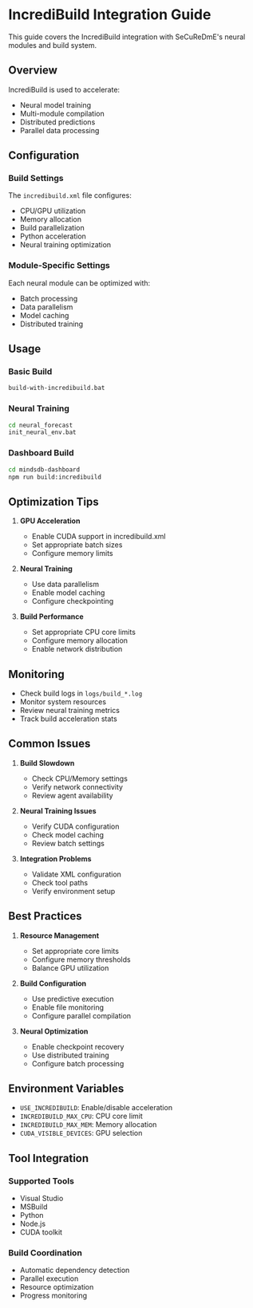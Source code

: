 # IncrediBuild Integration Guide

This guide covers the IncrediBuild integration with SeCuReDmE's neural modules and build system.

## Overview

IncrediBuild is used to accelerate:

- Neural model training
- Multi-module compilation
- Distributed predictions
- Parallel data processing

## Configuration

### Build Settings

The `incredibuild.xml` file configures:
- CPU/GPU utilization
- Memory allocation
- Build parallelization
- Python acceleration
- Neural training optimization

### Module-Specific Settings

Each neural module can be optimized with:
- Batch processing
- Data parallelism
- Model caching
- Distributed training

## Usage

### Basic Build

```bash
build-with-incredibuild.bat
```

### Neural Training

```bash
cd neural_forecast
init_neural_env.bat
```

### Dashboard Build

```bash
cd mindsdb-dashboard
npm run build:incredibuild
```

## Optimization Tips

1. **GPU Acceleration**
   - Enable CUDA support in incredibuild.xml
   - Set appropriate batch sizes
   - Configure memory limits

2. **Neural Training**
   - Use data parallelism
   - Enable model caching
   - Configure checkpointing

3. **Build Performance**
   - Set appropriate CPU core limits
   - Configure memory allocation
   - Enable network distribution

## Monitoring

- Check build logs in `logs/build_*.log`
- Monitor system resources
- Review neural training metrics
- Track build acceleration stats

## Common Issues

1. **Build Slowdown**
   - Check CPU/Memory settings
   - Verify network connectivity
   - Review agent availability

2. **Neural Training Issues**
   - Verify CUDA configuration
   - Check model caching
   - Review batch settings

3. **Integration Problems**
   - Validate XML configuration
   - Check tool paths
   - Verify environment setup

## Best Practices

1. **Resource Management**
   - Set appropriate core limits
   - Configure memory thresholds
   - Balance GPU utilization

2. **Build Configuration**
   - Use predictive execution
   - Enable file monitoring
   - Configure parallel compilation

3. **Neural Optimization**
   - Enable checkpoint recovery
   - Use distributed training
   - Configure batch processing

## Environment Variables

- `USE_INCREDIBUILD`: Enable/disable acceleration
- `INCREDIBUILD_MAX_CPU`: CPU core limit
- `INCREDIBUILD_MAX_MEM`: Memory allocation
- `CUDA_VISIBLE_DEVICES`: GPU selection

## Tool Integration

### Supported Tools
- Visual Studio
- MSBuild
- Python
- Node.js
- CUDA toolkit

### Build Coordination
- Automatic dependency detection
- Parallel execution
- Resource optimization
- Progress monitoring
